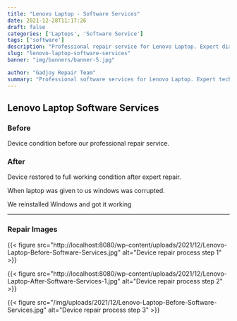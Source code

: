 ```yaml
---
title: "Lenovo Laptop - Software Services"
date: 2021-12-28T11:17:26
draft: false
categories: ['Laptops', 'Software Service']
tags: ['software']
description: "Professional repair service for Lenovo Laptop. Expert diagnosis and quality repairs in Bangalore."
slug: "lenovo-laptop-software-services"
banner: "img/banners/banner-5.jpg"

author: "Gadjoy Repair Team"
summary: "Professional software services for Lenovo Laptop. Expert technicians, quality parts, warranty included."
---
```


## Lenovo Laptop Software Services

### Before

Device condition before our professional repair service.

### After

Device restored to full working condition after expert repair.

When laptop was given to us windows was corrupted.

We reinstalled Windows and got it working

---

### Repair Images

{{< figure src="http://localhost:8080/wp-content/uploads/2021/12/Lenovo-Laptop-Before-Software-Services.jpg" alt="Device repair process step 1" >}}

{{< figure src="http://localhost:8080/wp-content/uploads/2021/12/Lenovo-Laptop-After-Software-Services-1.jpg" alt="Device repair process step 2" >}}

{{< figure src="/img/uploads/2021/12/Lenovo-Laptop-Before-Software-Services.jpg" alt="Device repair process step 3" >}}

